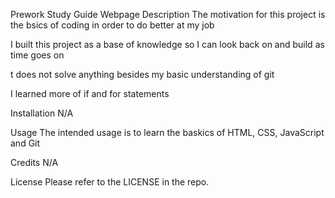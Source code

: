Prework Study Guide Webpage
Description
The motivation for this project is the bsics of coding in order to do better at my job

I built this project as a base of knowledge so I can look back on and build as time goes on

t does not solve anything besides my basic understanding of git

I learned more of if and for statements

Installation
N/A

Usage
The intended usage is to learn the baskics of HTML, CSS, JavaScript and Git

Credits
N/A

License
Please refer to the LICENSE in the repo.